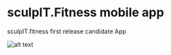 # sculpIT.Fitness mobile app    



sculpIT.fitness first release candidate App    


![alt text](https://www.sculpit.xyz/images/sculpit_fitness_logo.png)
